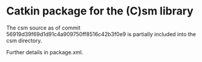 Catkin package for the (C)sm library
====================================

The csm source as of commit 56919d39f69d1d91c4a909750ff8516c42b3f0e9
is partially included into the csm directory.

Further details in package.xml.
